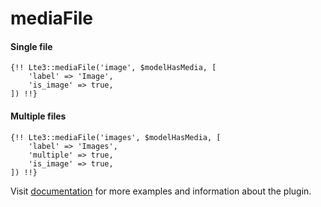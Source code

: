 # mediaFile

#### Single file

```
{!! Lte3::mediaFile('image', $modelHasMedia, [
    'label' => 'Image',
    'is_image' => true,
]) !!}

```

#### Multiple files

```
{!! Lte3::mediaFile('images', $modelHasMedia, [
    'label' => 'Images',
    'multiple' => true,
    'is_image' => true,
]) !!}
```

Visit <a href="https://github.com/fomvasss/laravel-medialibrary-extension"
                                 target="_blank"> documentation</a> for more examples and information about the
plugin.
